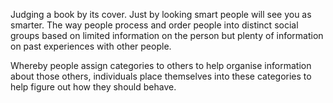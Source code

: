 Judging a book by its cover. Just by looking smart people will see you as smarter. The way people process and order people into distinct social groups based on limited information on the person but plenty of information on past experiences with other people.

Whereby people assign categories to others to help organise information about those others, individuals place themselves into these categories to help figure out how they should behave.